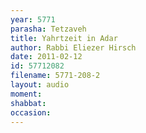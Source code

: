 ```yaml
---
year: 5771
parasha: Tetzaveh
title: Yahrtzeit in Adar
author: Rabbi Eliezer Hirsch
date: 2011-02-12
id: 57712082
filename: 5771-208-2
layout: audio
moment: 
shabbat: 
occasion: 
---
```

